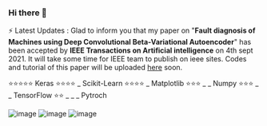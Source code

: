 ### Hi there 👋

<!--
**gauravkr0071/gauravkr0071** is a ✨ _special_ ✨ repository because its `README.md` (this file) appears on your GitHub profile.

Here are some ideas to get you started:

- 🔭 I’m currently working on ...
- 🌱 I’m currently learning ...
- 👯 I’m looking to collaborate on ...
- 🤔 I’m looking for help with ...
- 💬 Ask me about ...
- 📫 How to reach me: ...
- 😄 Pronouns: ...
- ⚡ Fun fact: ...
-->

⚡ Latest Updates : Glad to inform you that my paper on "__Fault diagnosis of Machines using Deep Convolutional Beta-Variational Autoencoder__" has been accepted by __IEEE Transactions on Artificial intelligence__ on 4th sept 2021. It will take some time for IEEE team to publish on ieee sites. Codes and tutorial of this paper will be uploaded [here](https://github.com/gauravkr0071/beta-VAE) soon.   

⭐⭐⭐⭐⭐   Keras
⭐⭐⭐⭐ _   Scikit-Learn
⭐⭐⭐⭐ _   Matplotlib
⭐⭐⭐ _ _   Numpy 
⭐⭐⭐ _ _   TensorFlow
⭐⭐ _ _ _    Pytroch

![image](https://user-images.githubusercontent.com/51910127/131247283-c0e1de57-58e0-4f93-8a20-419ded899771.png)
![image](https://user-images.githubusercontent.com/51910127/131247297-a563ad68-dfcb-43dc-b406-c6a598a93300.png)
![image](https://user-images.githubusercontent.com/51910127/131247310-e5281769-01a7-4294-9606-7c7f0be66faa.png)

